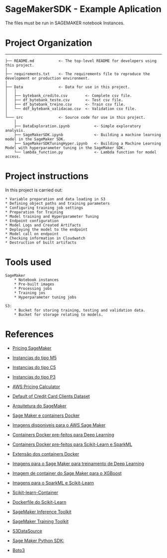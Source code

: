 # SageMakerSDK - Example Aplication 

The files must be run in SAGEMAKER notebook Instances.

# Project Organization
------------

    ├── README.md           <- The top-level README for developers using this project.
	│
    ├── requirements.txt    <- The requirements file to reproduce the development or production environment.
    │
    ├── Data                <- Data for use in this project.
	│	│
	│	├── bytebank_credito.csv        <- Complete csv file.
	│	├── df_bytebank_teste.csv       <- Test csv file.
	│	├── df_bytebank_treino.csv      <- Train csv file.
	│	└── ddf_bytebank_validacao.csv  <- Validation csv file.
	│  
    └─── src                <- Source code for use in this project.
		│
		├── DataExploration.ipynb       	<- Simple exploratory analysis.
		├── SageMakerSDK.ipynb          	<- Building a machine learning model in the SageMaker SDK.
		├── SageMakerSDKTuningHyper.ipynb	<- Building a Machine Learning Model with hyperparameter tuning in the SageMaker SDK.
		└── lambda_function.py      		<- Lambda function for model access.
		
# Project instructions


In this project is carried out:

	* Variable preparation and data loading in S3
	* Defining object paths and training parameters
	* Configuring training job settings
	* Preparation for Training
	* Model training and Hyperparameter Tuning 
	* Endpoint configuration
	* Model Logs and Created Artifacts
	* Deploying the model to the endpoint
	* Model call on endpoint
	* Checking information in Cloudwatch
	* Destruction of built artifacts

		
# Tools used

	
	SageMaker
		* Notebook instances
		* Pre-built images
		* Processing jobs
		* Training jos
		* Hyperparameter tuning jobs
	
	S3:
		* Bucket for storing training, testing and validation data.
		* Bucket for storage relating to models.
		
		
# References

- [Pricing SageMaker](https://aws.amazon.com/sagemaker/pricing/)  

- [Instancias do tipo M5](https://aws.amazon.com/ec2/instance-types/m5/)  

- [Instancias do tipo C5](https://aws.amazon.com/ec2/instance-types/c5/)  

- [Instancias do tipo P3](https://aws.amazon.com/ec2/instance-types/p3/)  

- [AWS Pricing Calculator](https://calculator.aws)  

- [Default of Credit Card Clients Dataset](https://www.kaggle.com/uciml/default-of-credit-card-clients-dataset)  

- [Arquitetura do SageMaker](https://docs.aws.amazon.com/sagemaker/latest/dg/how-it-works-training.html)  

- [Sage Maker e containers Docker](https://docs.aws.amazon.com/sagemaker/latest/dg/docker-containers.html)  

- [Imagens disponiveis para o AWS Sage Maker](https://github.com/aws/deep-learning-containers/blob/master/available_images.md)  

- [Containers Docker pre-feitos para Deep Learning](https://docs.aws.amazon.com/sagemaker/latest/dg/pre-built-containers-frameworks-deep-learning.html)  

- [Containers Docker pre-feitos para Scikit-Learn e SparkML](https://docs.aws.amazon.com/sagemaker/latest/dg/pre-built-docker-containers-scikit-learn-spark.html)  

- [Extensão dos containers Docker](https://github.com/awslabs/amazon-sagemaker-examples/blob/master/advanced_functionality/pytorch_extending_our_containers/pytorch_extending_our_containers.ipynb)  

- [Imagens para o Sage Maker para treinamento de Deep Learning](https://github.com/aws/deep-learning-containers/blob/master/available_images.md)  

- [Imagem de container do Sage Maker para o XGBoost](https://github.com/aws/sagemaker-xgboost-container)  

- [Imagens para o SparkML e Scikit-Learn](https://docs.aws.amazon.com/sagemaker/latest/dg/pre-built-docker-containers-scikit-learn-spark.html)   

- [Scikit-learn-Container](https://github.com/aws/sagemaker-scikit-learn-container)  

- [Dockerfile do Scikit-Learn](https://github.com/aws/sagemaker-scikit-learn-container/blob/master/docker/0.23-1/base/Dockerfile.cpu)  

- [SageMaker Inference Toolkit](https://github.com/aws/sagemaker-inference-toolkit)  

- [SageMaker Training Toolkit](https://github.com/aws/sagemaker-training-toolkit)  

- [S3DataSource](https://docs.aws.amazon.com/sagemaker/latest/APIReference/API_S3DataSource.html)  

- [Sage Maker Python SDK:](https://sagemaker.readthedocs.io/en/stable/overview.html)  

- [Boto3](https://boto3.amazonaws.com/v1/documentation/api/latest/index.html)  
